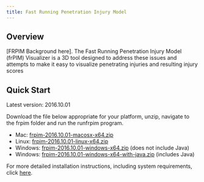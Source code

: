 ```yaml
---
title: Fast Running Penetration Injury Model
---
```


## Overview

[FRPIM Background here].  The Fast Running Penetration Injury Model (frPIM) Visualizer is a 3D tool
designed to address these issues and attempts to make it easy to visualize penetrating injuries and resulting injury scores

## Quick Start

Latest version: 2016.10.01

Download the file below appropriate for your platform, unzip, navigate
to the frpim folder and run the runfrpim program.

   -  Mac: [frpim-2016.10.01-macosx-x64.zip](releases/frpim-2016.10.01-macosx-x64.zip)
   -  Linux: [frpim-2016.10.01-linux-x64.zip](releases/frpim-2016.10.01-linux-x64.zip)
   -  Windows: [frpim-2016.10.01-windows-x64.zip](releases/frpim-2016.10.01-windows-x64.zip) (does not include Java)
   -  Windows: [frpim-2016.10.01-windows-x64-with-java.zip](releases/frpim-2016.10.01-windows-x64-with-java.zip) (includes Java)

For more detailed installation instructions, including system requirements, click [here](installation.html).